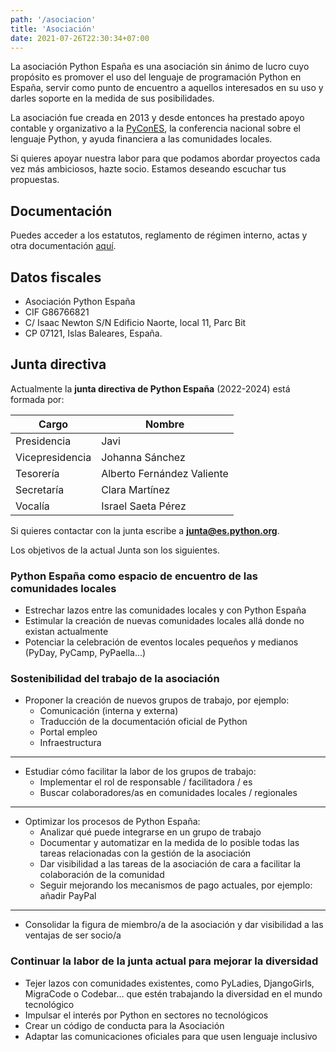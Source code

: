 ```yaml
---
path: '/asociacion'
title: 'Asociación'
date: 2021-07-26T22:30:34+07:00
---
```


La asociación Python España es una asociación sin ánimo de lucro cuyo propósito es promover el uso del lenguaje de programación Python en España, servir como punto de encuentro a aquellos interesados en su uso y darles soporte en la medida de sus posibilidades.

La asociación fue creada en 2013 y desde entonces ha prestado apoyo contable y organizativo a la [PyConES](https://2021.es.pycon.org/), la conferencia nacional sobre el lenguaje Python, y ayuda financiera a las comunidades locales.

Si quieres apoyar nuestra labor para que podamos abordar proyectos cada vez más ambiciosos, hazte socio. Estamos deseando escuchar tus propuestas.

## Documentación

Puedes acceder a los estatutos, reglamento de régimen interno, actas y otra documentación [aquí](https://github.com/python-spain/documentacion/).

## Datos fiscales

- Asociación Python España  
- CIF G86766821 
- C/ Isaac Newton S/N Edificio Naorte, local 11, Parc Bit 
- CP 07121, Islas Baleares, España. 


## Junta directiva

Actualmente la **junta directiva de Python España** (2022-2024) está formada por:

**Cargo** |	**Nombre**
--- | ---
Presidencia | Javi
Vicepresidencia | Johanna Sánchez
Tesorería | Alberto Fernández Valiente
Secretaría | Clara Martínez
Vocalía | Israel Saeta Pérez

Si quieres contactar con la junta escribe a **junta@es.python.org**.

Los objetivos de la actual Junta son los siguientes.

### Python España como espacio de encuentro de las comunidades locales

- Estrechar lazos entre las comunidades locales y con Python España
- Estimular la creación de nuevas comunidades locales allá donde no existan actualmente
- Potenciar la celebración de eventos locales pequeños y medianos (PyDay, PyCamp, PyPaella…)


### Sostenibilidad del trabajo de la asociación

- Proponer la creación de nuevos grupos de trabajo, por ejemplo:
    - Comunicación (interna y externa)
    - Traducción de la documentación oficial de Python
    - Portal empleo
    - Infraestructura

---

- Estudiar cómo facilitar la labor de los grupos de trabajo:
    - Implementar el rol de responsable / facilitadora / es
    - Buscar colaboradores/as en comunidades locales / regionales  

---

- Optimizar los procesos de Python España:
    - Analizar qué puede integrarse en un grupo de trabajo
    - Documentar y automatizar en la medida de lo posible todas las tareas relacionadas con la gestión de la asociación
    - Dar visibilidad a las tareas de la asociación de cara a facilitar la colaboración de la comunidad
    - Seguir mejorando los mecanismos de pago actuales, por ejemplo: añadir PayPal  

---

- Consolidar la figura de miembro/a de la asociación y dar visibilidad a las ventajas de ser socio/a

### Continuar la labor de la junta actual para mejorar la diversidad

- Tejer lazos con comunidades existentes, como PyLadies, DjangoGirls, MigraCode o Codebar… que estén trabajando la diversidad en el mundo tecnológico
- Impulsar el interés por Python en sectores no tecnológicos
- Crear un código de conducta para la Asociación
- Adaptar las comunicaciones oficiales para que usen lenguaje inclusivo

